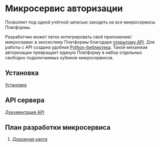 # Микросервис авторизации

Позволяет под одной учётной записью заходить на все микросервисы Платформы.

Разработчик может легко интегрировать своё приложение/микросервис в экосистему Платформы благодаря [открытому API](https://auth.intera.space/api/v1/schema/swagger-ui/).
Для работы с API создана удобная [Python-библиотека](https://github.com/syeysk/sy_api/#%D0%BC%D0%B8%D0%BA%D1%80%D0%BE%D1%81%D0%B5%D1%80%D0%B2%D0%B8%D1%81-%D0%B0%D0%B2%D1%82%D0%BE%D1%80%D0%B8%D0%B7%D0%B0%D1%86%D0%B8%D0%B8).
Такой механизм авторизации превращает единую Платформу в набор отдельных свободно подключаемых кубиков-микросервисов.

## Установка

[Установка](INSTALL.md)

## API сервера

[Документация API](https://auth.intera.space/api/v1/schema/swagger-ui/)

## План разработки микросервиса

1. [Дорожная карта](ROADMAP.md)
